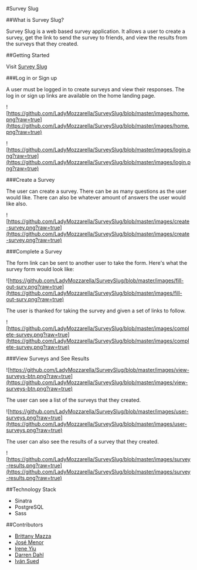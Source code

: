 #Survey Slug

##What is Survey Slug?

Survey Slug is a web based survey application. It allows a user to create a survey, get the link to send the survey to friends, and view the results from the surveys that they created.

##Getting Started

Visit [Survey Slug](http://surveyslug.herokuapp.com/)

###Log in or Sign up

A user must be logged in to create surveys and view their responses. The log in or sign up links are available on the home landing page.

![https://github.com/LadyMozzarella/SurveySlug/blob/master/images/home.png?raw=true](https://github.com/LadyMozzarella/SurveySlug/blob/master/images/home.png?raw=true)

![https://github.com/LadyMozzarella/SurveySlug/blob/master/images/login.png?raw=true](https://github.com/LadyMozzarella/SurveySlug/blob/master/images/login.png?raw=true)

###Create a Survey

The user can create a survey. There can be as many questions as the user would like. There can also be whatever amount of answers the user would like also.

![https://github.com/LadyMozzarella/SurveySlug/blob/master/images/create-survey.png?raw=true](https://github.com/LadyMozzarella/SurveySlug/blob/master/images/create-survey.png?raw=true)

###Complete a Survey

The form link can be sent to another user to take the form. Here's what the survey form would look like:

![https://github.com/LadyMozzarella/SurveySlug/blob/master/images/fill-out-surv.png?raw=true](https://github.com/LadyMozzarella/SurveySlug/blob/master/images/fill-out-surv.png?raw=true)

The user is thanked for taking the survey and given a set of links to follow.

![https://github.com/LadyMozzarella/SurveySlug/blob/master/images/complete-survey.png?raw=true](https://github.com/LadyMozzarella/SurveySlug/blob/master/images/complete-survey.png?raw=true)

###View Surveys and See Results

![https://github.com/LadyMozzarella/SurveySlug/blob/master/images/view-surveys-btn.png?raw=true](https://github.com/LadyMozzarella/SurveySlug/blob/master/images/view-surveys-btn.png?raw=true)

The user can see a list of the surveys that they created.

![https://github.com/LadyMozzarella/SurveySlug/blob/master/images/user-surveys.png?raw=true](https://github.com/LadyMozzarella/SurveySlug/blob/master/images/user-surveys.png?raw=true)

The user can also see the results of a survey that they created.

![https://github.com/LadyMozzarella/SurveySlug/blob/master/images/survey-results.png?raw=true](https://github.com/LadyMozzarella/SurveySlug/blob/master/images/survey-results.png?raw=true)

##Technology Stack

- Sinatra
- PostgreSQL
- Sass

##Contributors

- [Brittany Mazza](https://github.com/LadyMozzarella)
- [José Menor](https://github.com/menor)
- [Irene Yiu](https://github.com/ireneyiu)
- [Darren Dahl](https://github.com/darrendahl)
- [Iván Sued](https://github.com/thefenry)



